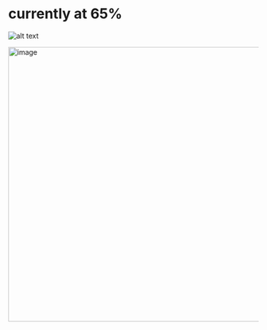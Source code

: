 # currently at 65%

![alt text](https://ayame.s-ul.eu/9PrIi54z)


<img width="554" height="554" alt="image" src="https://github.com/user-attachments/assets/13ab40fa-f8ba-4391-96b9-e1f8b0b3016c" />
